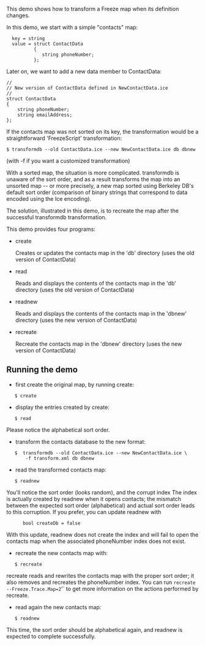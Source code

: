 This demo shows how to transform a Freeze map when its definition
changes.

In this demo, we start with a simple "contacts" map:
```
  key = string
  value = struct ContactData
          {
             string phoneNumber;
          };
```
Later on, we want to add a new data member to ContactData:
```
//
// New version of ContactData defined in NewContactData.ice
//
struct ContactData
{
    string phoneNumber;
    string emailAddress;
};
```
If the contacts map was not sorted on its key, the transformation
would be a straightforward 'FreezeScript' transformation:
```
$ transformdb --old ContactData.ice --new NewContactData.ice db dbnew
```
(with -f <xml-file> if you want a customized transformation)

With a sorted map, the situation is more complicated. transformdb
is unaware of the sort order, and as a result transforms the map into
an unsorted map -- or more precisely, a new map sorted using Berkeley
DB's default sort order (comparison of binary strings that correspond
to data encoded using the Ice encoding).

The solution, illustrated in this demo, is to recreate the map after
the successful transformdb transformation.

This demo provides four programs:

 - create

   Creates or updates the contacts map in the 'db' directory (uses the
   old version of ContactData)

 - read

   Reads and displays the contents of the contacts map in the 'db'
   directory (uses the old version of ContactData)

 - readnew

   Reads and displays the contents of the contacts map in the 'dbnew'
   directory (uses the new version of ContactData)

 - recreate

   Recreate the contacts map in the 'dbnew' directory (uses the new
   version of ContactData)


Running the demo
----------------

 - first create the original map, by running create:
```
   $ create
```
 - display the entries created by create:
```
   $ read
```
   Please notice the alphabetical sort order.

 - transform the contacts database to the new format:
```
   $  transformdb --old ContactData.ice --new NewContactData.ice \
       -f transform.xml db dbnew
```
 - read the transformed contacts map:
```
   $ readnew
```
   You'll notice the sort order (looks random), and the corrupt index
   The index is actually created by readnew when it opens contacts;
   the mismatch between the expected sort order (alphabetical) and
   actual sort order leads to this corruption. If you prefer, you can
   update readnew with
```
      bool createDb = false
```
   With this update, readnew does not create the index and will fail
   to open the contacts map when the associated phoneNumber index does
   not exist.

 - recreate the new contacts map with:
```
   $ recreate
```
   recreate reads and rewrites the contacts map with the proper sort
   order; it also removes and recreates the phoneNumber index. You can
   run `recreate --Freeze.Trace.Map=2`'` to get more information on the
   actions performed by recreate.

 - read again the new contacts map:
```
   $ readnew
```
   This time, the sort order should be alphabetical again, and readnew
   is expected to complete successfully.
